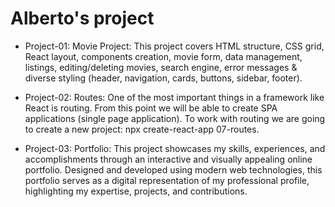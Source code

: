 # Alberto's project

- Project-01: Movie Project: This project covers HTML structure, CSS grid, React layout, components creation, movie form, data management, listings, editing/deleting movies, search engine, error messages &amp; diverse styling (header, navigation, cards, buttons, sidebar, footer).

- Project-02: Routes: One of the most important things in a framework like React is routing. From this point we will be able to create SPA applications (single page application). To work with routing we are going to create a new project: npx create-react-app 07-routes.

- Project-03: Portfolio: This project showcases my skills, experiences, and accomplishments through an interactive and visually appealing online portfolio. Designed and developed using modern web technologies, this portfolio serves as a digital representation of my professional profile, highlighting my expertise, projects, and contributions.
